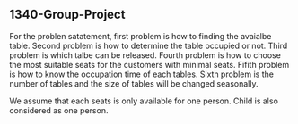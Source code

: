 ## 1340-Group-Project

For the problen satatement, first problem is how to finding the avaialbe table. Second problem is how to determine the table occupied or not. Third problem is which talbe can be released. Fourth problem is how to choose the most suitable seats for the customers with minimal seats. Fifith problem is how to know the occupation time of each tables. Sixth problem is the number of tables and the size of tables will be changed seasonally.

We assume that each seats is only available for one person. Child is also considered as one person. 

